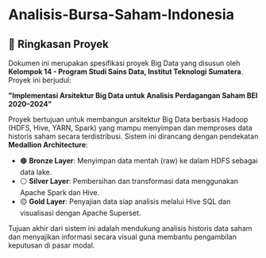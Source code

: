 # Analisis-Bursa-Saham-Indonesia

## 📄 Ringkasan Proyek

Dokumen ini merupakan spesifikasi proyek Big Data yang disusun oleh **Kelompok 14 - Program Studi Sains Data, Institut Teknologi Sumatera**. Proyek ini berjudul:

**"Implementasi Arsitektur Big Data untuk Analisis Perdagangan Saham BEI 2020–2024"**

Proyek bertujuan untuk membangun arsitektur Big Data berbasis Hadoop (HDFS, Hive, YARN, Spark) yang mampu menyimpan dan memproses data historis saham secara terdistribusi. Sistem ini dirancang dengan pendekatan **Medallion Architecture**:

- 🟤 **Bronze Layer**: Menyimpan data mentah (raw) ke dalam HDFS sebagai data lake.
- ⚪ **Silver Layer**: Pembersihan dan transformasi data menggunakan Apache Spark dan Hive.
- 🟡 **Gold Layer**: Penyajian data siap analisis melalui Hive SQL dan visualisasi dengan Apache Superset.

Tujuan akhir dari sistem ini adalah mendukung analisis historis data saham dan menyajikan informasi secara visual guna membantu pengambilan keputusan di pasar modal.
